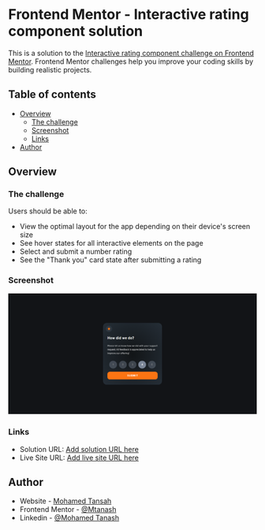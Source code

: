 # Frontend Mentor - Interactive rating component solution

This is a solution to the [Interactive rating component challenge on Frontend Mentor](https://www.frontendmentor.io/challenges/interactive-rating-component-koxpeBUmI). Frontend Mentor challenges help you improve your coding skills by building realistic projects.

## Table of contents

- [Overview](#overview)
  - [The challenge](#the-challenge)
  - [Screenshot](#screenshot)
  - [Links](#links)
- [Author](#author)

## Overview

### The challenge

Users should be able to:

- View the optimal layout for the app depending on their device's screen size
- See hover states for all interactive elements on the page
- Select and submit a number rating
- See the "Thank you" card state after submitting a rating

### Screenshot

![](./screenshot.png)

### Links

- Solution URL: [Add solution URL here](https://www.frontendmentor.io/solutions/interactiveratingcomponent-ByNKvYoN9)
- Live Site URL: [Add live site URL here](https://interactive-rating-component-frontend-mentor.vercel.app/)

## Author

- Website - [Mohamed Tansah](https://www.mohamedtanash.com)
- Frontend Mentor - [@Mtanash](https://www.frontendmentor.io/profile/Mtanash)
- Linkedin - [@Mohamed Tanash](https://www.linkedin.com/in/mohamed-tanash/)
